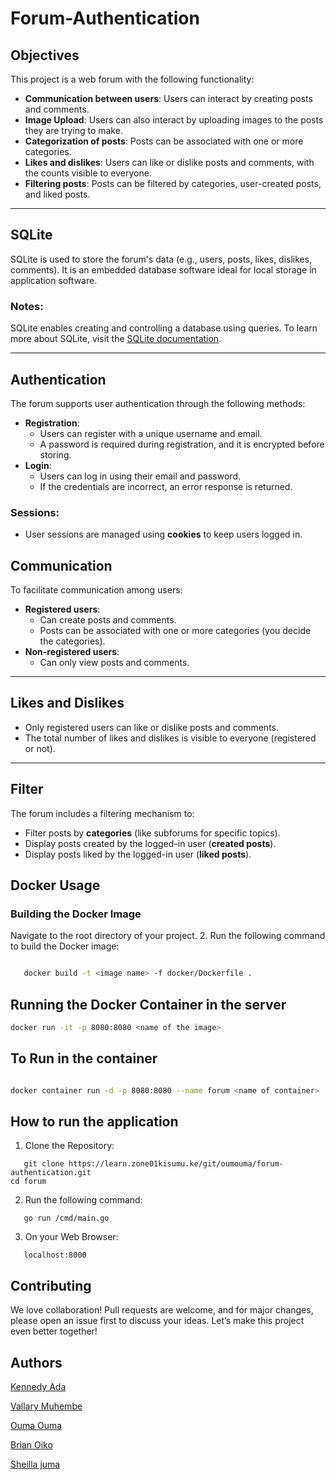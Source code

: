 # Forum-Authentication

## Objectives

This project is a web forum with the following functionality:

- **Communication between users**: Users can interact by creating posts and comments.
- **Image Upload**: Users can also interact by uploading images to the posts they are trying to make.
- **Categorization of posts**: Posts can be associated with one or more categories.
- **Likes and dislikes**: Users can like or dislike posts and comments, with the counts visible to everyone.
- **Filtering posts**: Posts can be filtered by categories, user-created posts, and liked posts.

---

## SQLite

SQLite is used to store the forum's data (e.g., users, posts, likes, dislikes, comments). It is an embedded database software ideal for local storage in application software.

### Notes:

SQLite enables creating and controlling a database using queries. To learn more about SQLite, visit the [SQLite documentation](https://sqlite.org/).

---

## Authentication

The forum supports user authentication through the following methods:

- **Registration**:
  - Users can register with a unique username and email.
  - A password is required during registration, and it is encrypted before storing.
- **Login**:
  - Users can log in using their email and password.
  - If the credentials are incorrect, an error response is returned.

### Sessions:

- User sessions are managed using **cookies** to keep users logged in.

## Communication

To facilitate communication among users:

- **Registered users**:
  - Can create posts and comments.
  - Posts can be associated with one or more categories (you decide the categories).
- **Non-registered users**:
  - Can only view posts and comments.

---

## Likes and Dislikes

- Only registered users can like or dislike posts and comments.
- The total number of likes and dislikes is visible to everyone (registered or not).

---

## Filter

The forum includes a filtering mechanism to:

- Filter posts by **categories** (like subforums for specific topics).
- Display posts created by the logged-in user (**created posts**).
- Display posts liked by the logged-in user (**liked posts**).

## Docker Usage

### Building the Docker Image

Navigate to the root directory of your project. 2. Run the following command to build the Docker image:

```bash

   docker build -t <image name> -f docker/Dockerfile .
```

## Running the Docker Container in the server

```bash
docker run -it -p 8080:8080 <name of the image>

```

## To Run in the container

```bash

docker container run -d -p 8080:8080 --name forum <name of container>
```

## How to run the application

1. Clone the Repository:

```
   git clone https://learn.zone01kisumu.ke/git/oumouma/forum-authentication.git
cd forum
```

2. Run the following command:

```
   go run /cmd/main.go
```

3. On your Web Browser:

```
   localhost:8000
```

## Contributing

We love collaboration! Pull requests are welcome, and for major changes, please open an issue first to discuss your ideas. Let’s make this project even better together!

## Authors

[Kennedy Ada](https://github.com/adaken4)

[Vallary Muhembe](https://learn.zone01kisumu.ke/git/vmuhembe/forum.git)

[Ouma Ouma](https://learn.zone01kisumu.ke/git/oumouma/forum-authentication.git)

[Brian Oiko](https://github.com/Brace1000)

[Sheilla juma](https://learn.zone01kisumu.ke/git/sjuma)
